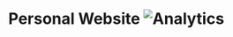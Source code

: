 # Personal Website ![Analytics](https://ga-beacon.appspot.com/UA-34529482-6/zachlatta.github.io/readme?pixel)
